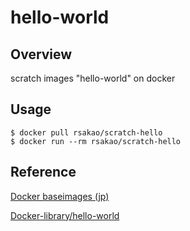 hello-world
===========

## Overview
scratch images "hello-world" on docker

## Usage
```
$ docker pull rsakao/scratch-hello
$ docker run --rm rsakao/scratch-hello
```

## Reference
[Docker baseimages (jp)](http://docs.docker.jp/v1.9/engine/articles/baseimages.html)

[Docker-library/hello-world](https://github.com/docker-library/hello-world)
